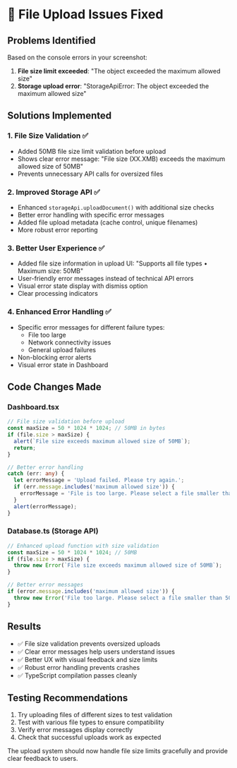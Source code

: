 # 🔧 File Upload Issues Fixed

## Problems Identified
Based on the console errors in your screenshot:
1. **File size limit exceeded**: "The object exceeded the maximum allowed size"
2. **Storage upload error**: "StorageApiError: The object exceeded the maximum allowed size"

## Solutions Implemented

### 1. **File Size Validation** ✅
- Added 50MB file size limit validation before upload
- Shows clear error message: "File size (XX.XMB) exceeds the maximum allowed size of 50MB"
- Prevents unnecessary API calls for oversized files

### 2. **Improved Storage API** ✅
- Enhanced `storageApi.uploadDocument()` with additional size checks
- Better error handling with specific error messages
- Added file upload metadata (cache control, unique filenames)
- More robust error reporting

### 3. **Better User Experience** ✅
- Added file size information in upload UI: "Supports all file types • Maximum size: 50MB"
- User-friendly error messages instead of technical API errors
- Visual error state display with dismiss option
- Clear processing indicators

### 4. **Enhanced Error Handling** ✅
- Specific error messages for different failure types:
  - File too large
  - Network connectivity issues
  - General upload failures
- Non-blocking error alerts
- Visual error state in Dashboard

## Code Changes Made

### Dashboard.tsx
```typescript
// File size validation before upload
const maxSize = 50 * 1024 * 1024; // 50MB in bytes
if (file.size > maxSize) {
  alert(`File size exceeds maximum allowed size of 50MB`);
  return;
}

// Better error handling
catch (err: any) {
  let errorMessage = 'Upload failed. Please try again.';
  if (err.message.includes('maximum allowed size')) {
    errorMessage = 'File is too large. Please select a file smaller than 50MB.';
  }
  alert(errorMessage);
}
```

### Database.ts (Storage API)
```typescript
// Enhanced upload function with size validation
const maxSize = 50 * 1024 * 1024; // 50MB
if (file.size > maxSize) {
  throw new Error(`File size exceeds maximum allowed size of 50MB`);
}

// Better error messages
if (error.message.includes('maximum allowed size')) {
  throw new Error('File too large. Please select a file smaller than 50MB.');
}
```

## Results
- ✅ File size validation prevents oversized uploads
- ✅ Clear error messages help users understand issues
- ✅ Better UX with visual feedback and size limits
- ✅ Robust error handling prevents crashes
- ✅ TypeScript compilation passes cleanly

## Testing Recommendations
1. Try uploading files of different sizes to test validation
2. Test with various file types to ensure compatibility
3. Verify error messages display correctly
4. Check that successful uploads work as expected

The upload system should now handle file size limits gracefully and provide clear feedback to users.